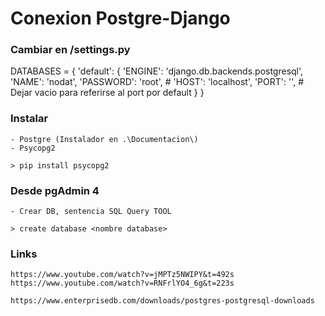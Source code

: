 # Conexion Postgre-Django

### Cambiar en /settings.py

DATABASES = {
    'default': {
        'ENGINE': 'django.db.backends.postgresql',
        'NAME': 'nodat',
        'PASSWORD': 'root', # 
        'HOST': 'localhost',
        'PORT': '', # Dejar vacio para referirse al port por default
        }
    }

### Instalar
    - Postgre (Instalador en .\Documentacion\) 
    - Psycopg2 

    > pip install psycopg2

### Desde pgAdmin 4
    - Crear DB, sentencia SQL Query TOOL

    > create database <nombre database>

### Links
    https://www.youtube.com/watch?v=jMPTz5NWIPY&t=492s
    https://www.youtube.com/watch?v=RNFrlYO4_6g&t=223s

    https://www.enterprisedb.com/downloads/postgres-postgresql-downloads
